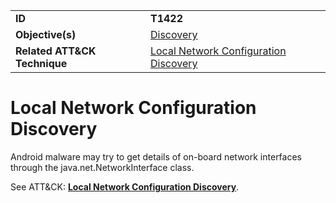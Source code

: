 |||
|---------|------------------------|
|**ID**|**T1422**|
|**Objective(s)**|[Discovery](../discovery)|
|**Related ATT&CK Technique**|[Local Network Configuration Discovery](https://attack.mitre.org/techniques/T1422)|


Local Network Configuration Discovery
=====================================
Android malware may try to get details of on-board network interfaces through the java.net.NetworkInterface class. 

See ATT&CK: [**Local Network Configuration Discovery**](https://attack.mitre.org/techniques/T1422).